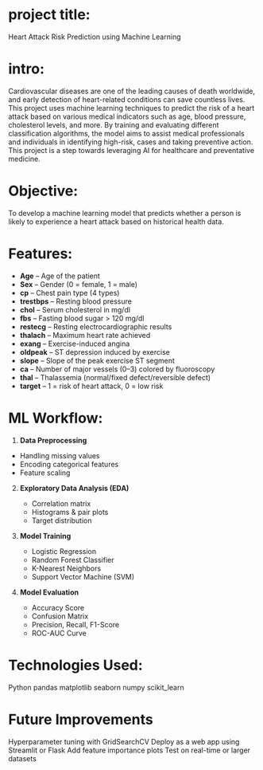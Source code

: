 # project title:
  Heart Attack Risk Prediction using Machine Learning


# intro:
  Cardiovascular diseases are one of the leading causes of death worldwide, and early detection of heart-related conditions can save countless lives.
  This project uses machine learning techniques to predict the risk of a heart attack based on various medical indicators such as age, blood pressure,
  cholesterol levels, and more.
  By training and evaluating different classification algorithms, the model aims to assist medical professionals and individuals in identifying high-risk,
  cases and taking preventive action. This project is a step towards leveraging AI for healthcare and preventative medicine.

# Objective:
  To develop a machine learning model that predicts whether a person is likely to experience a heart attack based on historical health data.

# Features:

- **Age** – Age of the patient  
- **Sex** – Gender (0 = female, 1 = male)  
- **cp** – Chest pain type (4 types)  
- **trestbps** – Resting blood pressure  
- **chol** – Serum cholesterol in mg/dl  
- **fbs** – Fasting blood sugar > 120 mg/dl  
- **restecg** – Resting electrocardiographic results  
- **thalach** – Maximum heart rate achieved  
- **exang** – Exercise-induced angina  
- **oldpeak** – ST depression induced by exercise  
- **slope** – Slope of the peak exercise ST segment  
- **ca** – Number of major vessels (0–3) colored by fluoroscopy  
- **thal** – Thalassemia (normal/fixed defect/reversible defect)  
- **target** – 1 = risk of heart attack, 0 = low risk

#  ML Workflow:
 1. **Data Preprocessing**
   - Handling missing values
   - Encoding categorical features
   - Feature scaling

2. **Exploratory Data Analysis (EDA)**
   - Correlation matrix
   - Histograms & pair plots
   - Target distribution

3. **Model Training**
   - Logistic Regression
   - Random Forest Classifier
   - K-Nearest Neighbors
   - Support Vector Machine (SVM)

4. **Model Evaluation**
   - Accuracy Score
   - Confusion Matrix
   - Precision, Recall, F1-Score
   - ROC-AUC Curve

# Technologies Used:
 Python
 pandas
 matplotlib
 seaborn
 numpy
 scikit_learn

# Future Improvements
Hyperparameter tuning with GridSearchCV
Deploy as a web app using Streamlit or Flask
Add feature importance plots
Test on real-time or larger datasets
 
